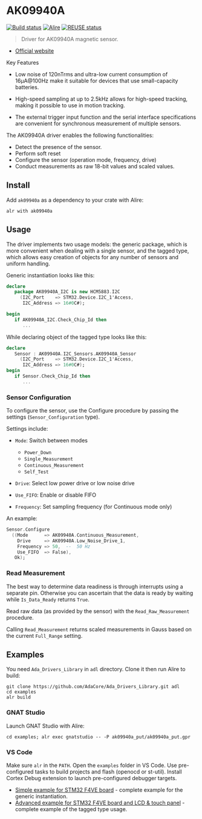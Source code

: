 # AK09940A

[![Build status](https://github.com/reznikmm/ak09940a/actions/workflows/alire.yml/badge.svg)](https://github.com/reznikmm/ak09940a/actions/workflows/alire.yml)
[![Alire](https://img.shields.io/endpoint?url=https://alire.ada.dev/badges/ak09940a.json)](https://alire.ada.dev/crates/ak09940a.html)
[![REUSE status](https://api.reuse.software/badge/github.com/reznikmm/ak09940a)](https://api.reuse.software/info/github.com/reznikmm/ak09940a)

> Driver for AK09940A magnetic sensor.

- [Official website](https://www.akm.com/eu/en/products/tri-axis-magnetic-sensor/lineup-tri-axis-magnetic-sensor/ak09940a/)

Key Features

- Low noise of 120nTrms and ultra-low current consumption of 16μA@100Hz make
  it suitable for devices that use small-capacity batteries.

- High-speed sampling at up to 2.5kHz allows for high-speed tracking, making
  it possible to use in motion tracking.

- The external trigger input function and the serial interface specifications
  are convenient for synchronous measurement of multiple sensors.

The AK09940A driver enables the following functionalities:

- Detect the presence of the sensor.
- Perform soft reset
- Configure the sensor (operation mode, frequency, drive)
- Conduct measurements as raw 18-bit values and scaled values.

## Install

Add `ak09940a` as a dependency to your crate with Alire:

    alr with ak09940a

## Usage

The driver implements two usage models: the generic package, which is more
convenient when dealing with a single sensor, and the tagged type, which
allows easy creation of objects for any number of sensors and uniform handling.

Generic instantiation looks like this:

```ada
declare
   package AK09940A_I2C is new HCM5883.I2C
     (I2C_Port    => STM32.Device.I2C_1'Access,
      I2C_Address => 16#0C#);

begin
   if AK09940A_I2C.Check_Chip_Id then
      ...
```

While declaring object of the tagged type looks like this:

```ada
declare
   Sensor : AK09940A.I2C_Sensors.AK09940A_Sensor
     (I2C_Port    => STM32.Device.I2C_1'Access,
      I2C_Address => 16#0C#);
begin
   if Sensor.Check_Chip_Id then
      ...
```

### Sensor Configuration

To configure the sensor, use the Configure procedure by passing the settings
(`Sensor_Configuration` type).

Settings include:

- `Mode`: Switch between modes
  - `Power_Down`
  - `Single_Measurement`
  - `Continuous_Measurement`
  - `Self_Test`

- `Drive`: Select low power drive or low noise drive

- `Use_FIFO`: Enable or disable FIFO

- `Frequency`: Set sampling frequency (for Continuous mode only)


An example:
```ada
Sensor.Configure
  ((Mode      => AK09940A.Continuous_Measurement,
    Drive     => AK09940A.Low_Noise_Drive_1,
    Frequency => 50,  --  50 Hz
    Use_FIFO  => False),
   Ok);
```

### Read Measurement

The best way to determine data readiness is through interrupts using
a separate pin. Otherwise you can ascertain that the data is ready by
waiting while `Is_Data_Ready` returns `True`.

Read raw data (as provided by the sensor) with the `Read_Raw_Measurement`
procedure.

Calling `Read_Measurement` returns scaled measurements in Gauss based on
the current `Full_Range` setting.

## Examples

You need `Ada_Drivers_Library` in `adl` directory. Clone it then run Alire
to build:

    git clone https://github.com/AdaCore/Ada_Drivers_Library.git adl
    cd examples
    alr build

### GNAT Studio

Launch GNAT Studio with Alire:

    cd examples; alr exec gnatstudio -- -P ak09940a_put/ak09940a_put.gpr

### VS Code

Make sure `alr` in the `PATH`.
Open the `examples` folder in VS Code. Use pre-configured tasks to build
projects and flash (openocd or st-util). Install Cortex Debug extension
to launch pre-configured debugger targets.

- [Simple example for STM32 F4VE board](examples/ak09940a_put) - complete
  example for the generic instantiation.
- [Advanced example for STM32 F4VE board and LCD & touch panel](examples/ak09940a_lcd) -
  complete example of the tagged type usage.
